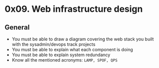 # 0x09. Web infrastructure design

## General

+ You must be able to draw a diagram covering the web stack you built with the sysadmin/devops track projects
+ You must be able to explain what each component is doing
+ You must be able to explain system redundancy
+ Know all the mentioned acronyms: `LAMP, SPOF, QPS`
